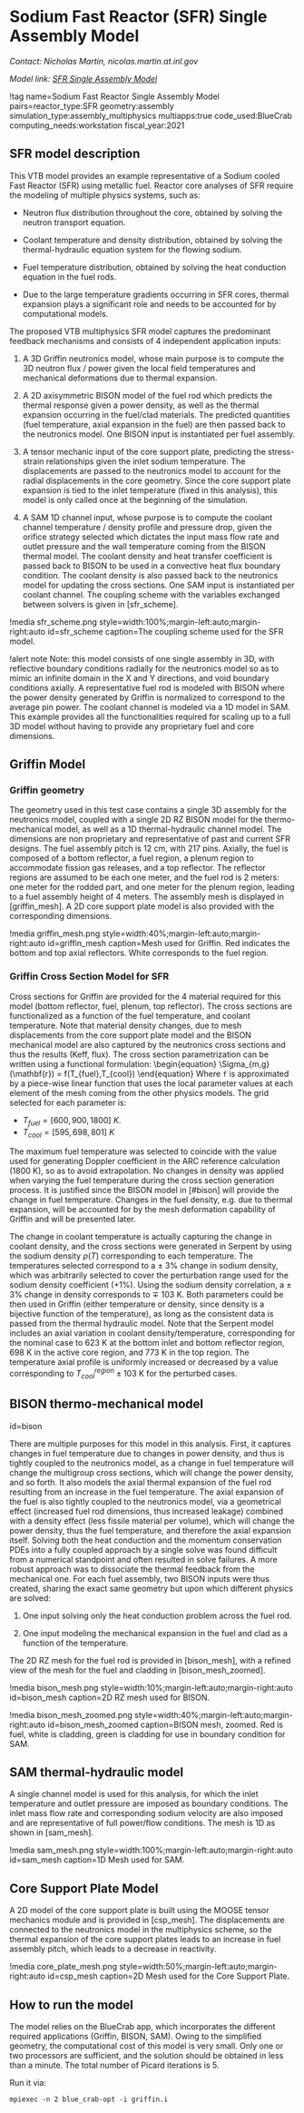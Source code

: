 # Sodium Fast Reactor (SFR) Single Assembly Model

*Contact: Nicholas Martin, nicolas.martin.at.inl.gov*

*Model link: [SFR Single Assembly Model](https://github.com/idaholab/virtual_test_bed/tree/devel/sfr/single_assembly)*

!tag name=Sodium Fast Reactor Single Assembly Model pairs=reactor_type:SFR
                       geometry:assembly
                       simulation_type:assembly_multiphysics
                       multiapps:true
                       code_used:BlueCrab
                       computing_needs:workstation
                       fiscal_year:2021

## SFR model description

This VTB model provides an example representative of a Sodium cooled Fast Reactor (SFR) using metallic fuel.
Reactor core analyses of SFR require the modeling of multiple physics systems, such as:

- Neutron flux distribution throughout the core, obtained by solving the neutron transport equation.

- Coolant temperature and density distribution, obtained by solving the thermal-hydraulic equation system for the flowing sodium.

- Fuel temperature distribution, obtained by solving the heat conduction equation in the fuel rods.

- Due to the large temperature gradients occurring in SFR cores, thermal expansion plays a significant role and needs to be accounted for by computational models.

The proposed VTB multiphysics SFR model captures the predominant feedback mechanisms and consists of 4 independent application inputs:

1. A 3D Griffin neutronics model, whose main purpose is to compute the 3D neutron flux / power given the local field temperatures and mechanical deformations due to thermal expansion.

2. A 2D axisymmetric BISON model of the fuel rod which predicts the thermal response given a power density, as well as the thermal expansion occurring in the fuel/clad materials. The predicted quantities (fuel temperature, axial expansion in the fuel) are then passed back to the neutronics model. One BISON input is instantiated per fuel assembly.

3. A tensor mechanic input of the core support plate, predicting the stress-strain relationships given the inlet sodium temperature. The displacements are passed to the neutronics model to account for the radial displacements in the core geometry. Since the core support plate expansion is tied to the inlet temperature (fixed in this analysis), this model is only called once at the beginning of the simulation.

4. A SAM 1D channel input, whose purpose is to compute the coolant channel temperature / density profile and pressure drop, given the orifice strategy selected which dictates the input mass flow rate and outlet pressure and the wall temperature coming from the BISON thermal model. The coolant density and heat transfer coefficient is passed back to BISON to be used in a convective heat flux boundary condition. The coolant density is also passed back to the neutronics model for updating the cross sections. One SAM input is instantiated per coolant channel. The coupling scheme with the variables exchanged between solvers is given in [sfr_scheme].

!media sfr_scheme.png
       style=width:100%;margin-left:auto;margin-right:auto
       id=sfr_scheme
       caption=The coupling scheme used for the SFR model.

!alert note
Note: this model consists of one single assembly in 3D, with reflective boundary conditions radially for the neutronics model so as to mimic an infinite domain in the X and Y directions, and void boundary conditions axially. A representative fuel rod is modeled with BISON where the power density generated by Griffin is normalized to correspond to the average pin power. The coolant channel is modeled via a 1D model in SAM. This example provides all the functionalities required for scaling up to a full 3D model without having to provide any proprietary fuel and core dimensions.

## Griffin Model

### Griffin geometry

The geometry used in this test case contains a single 3D assembly for the neutronics model, coupled with a single 2D RZ BISON model for the thermo-mechanical model, as well as a 1D thermal-hydraulic channel model. The dimensions are non proprietary and representative of past and current SFR designs. The fuel assembly pitch is 12 cm, with 217 pins. Axially, the fuel is composed of a bottom reflector, a fuel region, a plenum region to accommodate fission gas releases, and a top reflector. The reflector regions are assumed to be each one meter, and the fuel rod is 2 meters: one meter for the rodded part, and one meter for the plenum region, leading to a fuel assembly height of 4 meters. The assembly mesh is displayed in [griffin_mesh]. A 2D core support plate model is also provided with the corresponding dimensions.

!media griffin_mesh.png
       style=width:40%;margin-left:auto;margin-right:auto
       id=griffin_mesh
       caption=Mesh used for Griffin. Red indicates the bottom and top axial reflectors. White corresponds to the fuel region.

### Griffin Cross Section Model for SFR

Cross sections for Griffin are provided for the 4 material required for this model (bottom reflector, fuel, plenum, top reflector). The cross sections are functionalized as a function of the fuel temperature, and coolant temperature.
Note that material density changes, due to mesh displacements from the core support plate model and the BISON mechanical model are also captured by the neutronics cross sections and thus the results (Keff, flux).
The cross section parametrization can be written using a functional formulation:
\begin{equation}
    \Sigma_{m,g}(\mathbf{r}) = f(T_{fuel},T_{cool})
\end{equation}
Where `f` is approximated by a piece-wise linear function that uses the local parameter values at each element of the mesh coming from the other physics models.
The grid selected for each parameter is:
 - $T_{fuel}=[600,900,1800]$ $K$.
 - $T_{cool}=[595,698,801]$ $K$

The maximum fuel temperature was selected to coincide with the value used for generating Doppler coefficient in the ARC reference calculation (1800 K), so as to avoid extrapolation. No changes in density was applied when varying the fuel temperature during the cross section generation process. It is justified since the BISON model in [#bison] will provide the change in fuel temperature. Changes in the fuel density, e.g. due to thermal expansion, will be accounted for by the mesh deformation capability of Griffin and will be presented later.

The change in coolant temperature is actually capturing the change in coolant density, and the cross sections were generated in Serpent by using the sodium density $\rho(T)$ corresponding to each temperature. The temperatures selected correspond to a $\pm$ 3% change in sodium density, which was arbitrarily selected to cover the perturbation range used for the sodium density coefficient (+1%). Using the sodium density correlation, a $\pm$ 3% change in density corresponds to $\mp$ 103 K. Both parameters could be then used in Griffin (either temperature or density, since density is a bijective function of the temperature), as long as the consistent data is passed from the thermal hydraulic model. Note that the Serpent model includes an axial variation in coolant density/temperature, corresponding for the nominal case to 623 K at the bottom inlet and bottom reflector region, 698 K in the active core region, and 773 K in the top region. The temperature axial profile is uniformly increased or decreased by a value corresponding to $T_{cool}^{region}\pm 103$ K for the perturbed cases.

## BISON thermo-mechanical model
  id=bison

There are multiple purposes for this model in this analysis. First, it captures changes in fuel temperature due to changes in power density, and thus is tightly coupled to the neutronics model, as a change in fuel temperature will change the multigroup cross sections, which will change the power density, and so forth. It also models the axial thermal expansion of the fuel rod resulting from an increase in the fuel temperature. The axial expansion of the fuel is also tightly coupled to the neutronics model, via a geometrical effect (increased fuel rod dimensions, thus increased leakage) combined with a density effect (less fissile material per volume), which will change the power density, thus the fuel temperature, and therefore the axial expansion itself. Solving both the heat conduction and the momentum conservation PDEs into a fully coupled approach by a single solve was found difficult from a numerical standpoint and often resulted in solve failures. A more robust approach was to dissociate the thermal feedback from the mechanical one. For each fuel assembly, two BISON inputs were thus created, sharing the exact same geometry but upon which different physics are solved:

1.  One input solving only the heat conduction problem across the fuel rod.

2.  One input modeling the mechanical expansion in the fuel and clad as a function of the temperature.

The 2D RZ mesh for the fuel rod is provided in [bison_mesh], with a refined view of the mesh for the fuel and cladding in [bison_mesh_zoomed].

!media bison_mesh.png
       style=width:10%;margin-left:auto;margin-right:auto
       id=bison_mesh
       caption=2D RZ mesh used for BISON.

!media bison_mesh_zoomed.png
       style=width:40%;margin-left:auto;margin-right:auto
       id=bison_mesh_zoomed
       caption=BISON mesh, zoomed. Red is fuel, white is cladding, green is cladding for use in boundary condition for SAM.

## SAM thermal-hydraulic model

A single channel model is used for this analysis, for which the inlet temperature and outlet pressure are imposed as boundary conditions.
The inlet mass flow rate and corresponding sodium velocity are also imposed and are representative of full power/flow conditions.
The mesh is 1D as shown in [sam_mesh].


!media sam_mesh.png
       style=width:100%;margin-left:auto;margin-right:auto
       id=sam_mesh
       caption=1D Mesh used for SAM.


## Core Support Plate Model

A 2D model of the core support plate is built using the MOOSE tensor mechanics module and is provided in [csp_mesh]. The displacements are connected to the neutronics model in the multiphysics scheme, so the thermal expansion of the core support plates leads to an increase in fuel assembly pitch, which leads to a decrease in reactivity.

!media core_plate_mesh.png
       style=width:50%;margin-left:auto;margin-right:auto
       id=csp_mesh
       caption=2D Mesh used for the Core Support Plate.



## How to run the model

The model relies on the BlueCrab app, which incorporates the different required applications (Griffin, BISON, SAM). Owing to the simplified geometry, the computational cost of this model is very small. Only one or two processors  are sufficient, and the solution should be obtained in less than a minute. The total number of Picard iterations is 5.

Run it via:

 `mpiexec -n 2 blue_crab-opt -i griffin.i`
